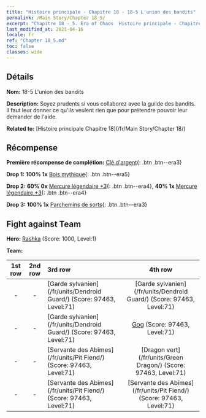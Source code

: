 ```yaml
---
title: "Histoire principale - Chapitre 18 - 18-5 L'union des bandits"
permalink: /Main Story/Chapter 18_5/
excerpt: "Chapitre 18 - 5. Era of Chaos  Histoire principale - Chapitre 18_5. 18-5 L'union des bandits"
last_modified_at: 2021-04-16
locale: fr
ref: "Chapter 18_5.md"
toc: false
classes: wide
---
```


## Détails

 **Nom:** 18-5 L'union des bandits

 **Description:** Soyez prudents si vous collaborez avec la guilde des bandits. Il faut leur donner ce qu'ils veulent rien que pour prétendre pouvoir leur demander de l'aide.

 **Related to:** [Histoire principale Chapitre 18](/fr/Main Story/Chapter 18/)

## Récompense

 **Première récompense de complétion:** [Clé d'argent](/fr/Items/con_693/){: .btn .btn--era3}

 **Drop 1:** **100% 1x** [Bois mythique](/fr/Items/mat_62/){: .btn .btn--era5}

 **Drop 2:** **60% 0x** [Mercure légendaire +3](/fr/Items/mat_56/){: .btn .btn--era4}, **40% 1x** [Mercure légendaire +3](/fr/Items/mat_56/){: .btn .btn--era4}

 **Drop 3:** **100% 1x** [Parchemins de sorts](/fr/Items/con_694/){: .btn .btn--era3}


## Fight against Team
 **Hero:** [Rashka](/fr/heroes/Rashka/) (Score: 1000, Level:1)

 **Team:**


  | 1st row | 2nd row | 3rd row | 4th row |
  |:----:|:----:|:----|:----:|
  | - | - | [Garde sylvanien](/fr/units/Dendroid Guard/) (Score: 97463, Level:71)  | [Garde sylvanien](/fr/units/Dendroid Guard/) (Score: 97463, Level:71)  |
  | - | - | [Garde sylvanien](/fr/units/Dendroid Guard/) (Score: 97463, Level:71)  | [Gog](/fr/units/Gog/) (Score: 97463, Level:71)  |
  | - | - | [Servante des Abîmes](/fr/units/Pit Fiend/) (Score: 97463, Level:71)  | [Dragon vert](/fr/units/Green Dragon/) (Score: 97463, Level:71)  |
  | - | - | [Servante des Abîmes](/fr/units/Pit Fiend/) (Score: 97463, Level:71)  | [Servante des Abîmes](/fr/units/Pit Fiend/) (Score: 97463, Level:71)  |


